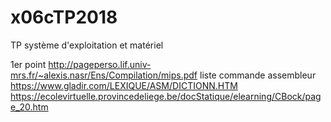 # x06cTP2018
TP système d'exploitation et matériel

1er point
http://pageperso.lif.univ-mrs.fr/~alexis.nasr/Ens/Compilation/mips.pdf
liste commande assembleur
https://www.gladir.com/LEXIQUE/ASM/DICTIONN.HTM
https://ecolevirtuelle.provincedeliege.be/docStatique/elearning/CBock/page_20.htm
